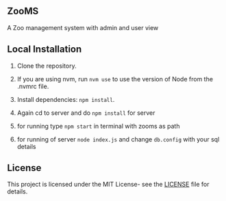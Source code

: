 ## ZooMS

A Zoo management system with admin and user view



## Local Installation


1. Clone the repository.

2. If you are using nvm, run `nvm use` to use the version of Node from the .nvmrc file.

3. Install dependencies: `npm install`.

4. Again cd to server and do `npm install` for server

5. for running type `npm start` in terminal with zooms as path

6. for running of server `node index.js` and change `db.config` with your sql details

## License

This project is licensed under the MIT License- see the [LICENSE](LICENSE) file for details.




